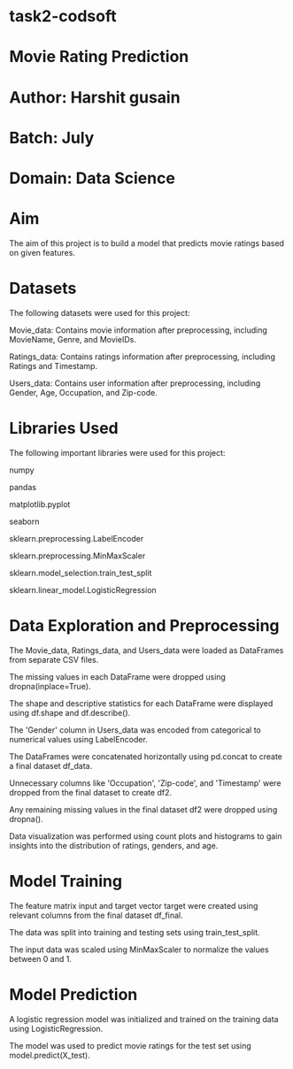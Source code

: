 # task2-codsoft
# Movie Rating Prediction
# Author: Harshit gusain
# Batch: July
# Domain: Data Science

# Aim
The aim of this project is to build a model that predicts movie ratings based on given features.

# Datasets
The following datasets were used for this project:

Movie_data: Contains movie information after preprocessing, including MovieName, Genre, and MovieIDs.

Ratings_data: Contains ratings information after preprocessing, including Ratings and Timestamp.

Users_data: Contains user information after preprocessing, including Gender, Age, Occupation, and Zip-code.

# Libraries Used
The following important libraries were used for this project:

numpy

pandas

matplotlib.pyplot

seaborn

sklearn.preprocessing.LabelEncoder

sklearn.preprocessing.MinMaxScaler

sklearn.model_selection.train_test_split

sklearn.linear_model.LogisticRegression

# Data Exploration and Preprocessing

The Movie_data, Ratings_data, and Users_data were loaded as DataFrames from separate CSV files.

The missing values in each DataFrame were dropped using dropna(inplace=True).

The shape and descriptive statistics for each DataFrame were displayed using df.shape and df.describe().

The 'Gender' column in Users_data was encoded from categorical to numerical values using LabelEncoder.

The DataFrames were concatenated horizontally using pd.concat to create a final dataset df_data.

Unnecessary columns like 'Occupation', 'Zip-code', and 'Timestamp' were dropped from the final dataset to create df2.

Any remaining missing values in the final dataset df2 were dropped using dropna().

Data visualization was performed using count plots and histograms to gain insights into the distribution of ratings, genders, and age.

# Model Training
The feature matrix input and target vector target were created using relevant columns from the final dataset df_final.

The data was split into training and testing sets using train_test_split.

The input data was scaled using MinMaxScaler to normalize the values between 0 and 1.

# Model Prediction
A logistic regression model was initialized and trained on the training data using LogisticRegression.

The model was used to predict movie ratings for the test set using model.predict(X_test).

